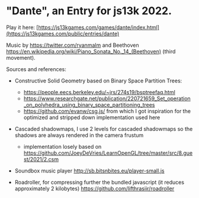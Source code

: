 # "Dante", an Entry for js13k 2022.

Play it here: [https://js13kgames.com/games/dante/index.html](https://js13kgames.com/public/entries/dante)

Music by https://twitter.com/ryanmalm and Beethoven https://en.wikipedia.org/wiki/Piano_Sonata_No._14_(Beethoven) (third movement).

Sources and references:

- Constructive Solid Geometry based on Binary Space Partition Trees:
    - https://people.eecs.berkeley.edu/~jrs/274s19/bsptreefaq.html 
    - https://www.researchgate.net/publication/220721659_Set_operation_on_polyhedra_using_binary_space_partitioning_trees
    - https://github.com/evanw/csg.js/ from which I got inspiration for the optimized and stripped down implementation used here

- Cascaded shadowmaps, I use 2 levels for cascaded shadowmaps so the shadows are always rendered in the camera frustum
    - implementation losely based on https://github.com/JoeyDeVries/LearnOpenGL/tree/master/src/8.guest/2021/2.csm

- Soundbox music player http://sb.bitsnbites.eu/player-small.js

- Roadroller, for compressing further the bundled javascript (it reduces approximately 2 kilobytes) https://github.com/lifthrasiir/roadroller
